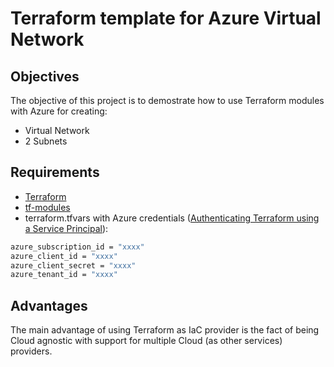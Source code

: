 # Terraform template for Azure Virtual Network

## Objectives
The objective of this project is to demostrate how to use Terraform modules with Azure for creating:

- Virtual Network
- 2 Subnets

## Requirements

- [Terraform](https://www.terraform.io/)
- [tf-modules](https://github.com/fervartel/tf-modules)
- terraform.tfvars with Azure credentials ([Authenticating Terraform using a Service Principal](https://www.terraform.io/docs/providers/azurerm/auth/service_principal_client_secret.html)):
``` bash
azure_subscription_id = "xxxx"
azure_client_id = "xxxx"
azure_client_secret = "xxxx"
azure_tenant_id = "xxxx"
```

## Advantages
The main advantage of using Terraform as IaC provider is the fact of being Cloud agnostic with support for multiple Cloud (as other services) providers.